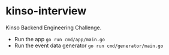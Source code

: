 # kinso-interview

Kinso Backend Engineering Challenge.

- Run the app `go run cmd/app/main.go`
- Run the event data generator `go run cmd/generator/main.go`